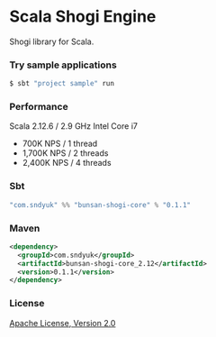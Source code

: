 # Scala Shogi Engine
Shogi library for Scala.

### Try sample applications

```sh
$ sbt "project sample" run
```

### Performance
Scala 2.12.6 / 2.9 GHz Intel Core i7

* 700K NPS / 1 thread
* 1,700K NPS / 2 threads
* 2,400K NPS / 4 threads

### Sbt
```scala
"com.sndyuk" %% "bunsan-shogi-core" % "0.1.1"
```

### Maven
```xml
<dependency>
  <groupId>com.sndyuk</groupId>
  <artifactId>bunsan-shogi-core_2.12</artifactId>
  <version>0.1.1</version>
</dependency>
```

### License
[Apache License, Version 2.0](LICENSE)

